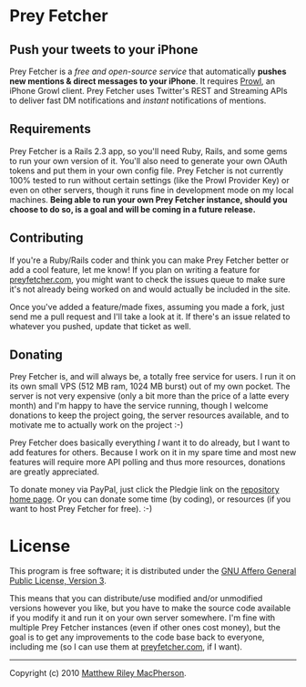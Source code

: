 # Prey Fetcher
## Push your tweets to your iPhone

Prey Fetcher is a _free and open-source service_ that automatically **pushes new mentions & direct messages to your iPhone**. It requires [Prowl](http://prowl.weks.net), an iPhone Growl client. Prey Fetcher uses Twitter's REST and Streaming APIs to deliver fast DM notifications and _instant_ notifications of mentions.

## Requirements

Prey Fetcher is a Rails 2.3 app, so you'll need Ruby, Rails, and some gems to run your own version of it. You'll also need to generate your own OAuth tokens and put them in your own config file. Prey Fetcher is not currently 100% tested to run without certain settings (like the Prowl Provider Key) or even on other servers, though it runs fine in development mode on my local machines. **Being able to run your own Prey Fetcher instance, should you choose to do so, is a goal and will be coming in a future release.**

## Contributing

If you're a Ruby/Rails coder and think you can make Prey Fetcher better or add a cool feature, let me know! If you plan on writing a feature for [preyfetcher.com](http://preyfetcher.com), you might want to check the issues queue to make sure it's not already being worked on and would actually be included in the site.

Once you've added a feature/made fixes, assuming you made a fork, just send me a pull request and I'll take a look at it. If there's an issue related to whatever you pushed, update that ticket as well.

## Donating

Prey Fetcher is, and will always be, a totally free service for users. I run it on its own small VPS (512 MB ram, 1024 MB burst) out of my own pocket. The server is not very expensive (only a bit more than the price of a latte every month) and I'm happy to have the service running, though I welcome donations to keep the project going, the server resources available, and to motivate me to actually work on the project :-)

Prey Fetcher does basically everything _I_ want it to do already, but I want to add features for others. Because I work on it in my spare time and most new features will require more API polling and thus more resources, donations are greatly appreciated.

To donate money via PayPal, just click the Pledgie link on the [repository home page](http://github.com/tofumatt/Prey-Fetcher). Or you can donate some time (by coding), or resources (if you want to host Prey Fetcher for free). :-)

# License
This program is free software; it is distributed under the [GNU Affero General Public License, Version 3](http://www.gnu.org/licenses/agpl-3.0.html).

This means that you can distribute/use modified and/or unmodified versions however you like, but you have to make the source code available if you modify it and run it on your own server somewhere. I'm fine with multiple Prey Fetcher instances (even if other ones cost money), but the goal is to get any improvements to the code base back to everyone, including me (so I can use them at [preyfetcher.com](http://preyfetcher.com), if I want).

---

Copyright (c) 2010 [Matthew Riley MacPherson](http://lonelyvegan.com).
